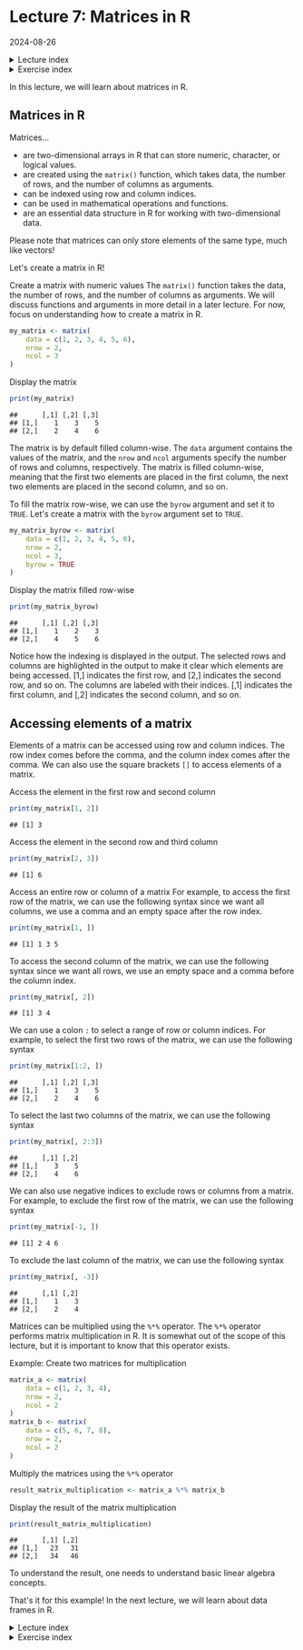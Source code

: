 # Lecture 7: Matrices in R
2024-08-26

<!--html_preserve--><details>
  <summary>Lecture index</summary>

- [Lecture 1: Introduction to R](/lectures/lecture_01/lecture_01.md)
- [Lecture 2: Objects, Data Types, and Variables in R](/lectures/lecture_02/lecture_02.md)
- [Lecture 3: Arithmetic Operations in R](/lectures/lecture_03/lecture_03.md)
- [Lecture 4: Comparison and Logical Operators in R](/lectures/lecture_04/lecture_04.md)
- [Lecture 5: Vectors in R](/lectures/lecture_05/lecture_05.md)
- [Lecture 6: List in R](/lectures/lecture_06/lecture_06.md)
- [Lecture 7: Matrices in R](/lectures/lecture_07/lecture_07.md)
- [Lecture 8: Data Frames in R](/lectures/lecture_08/lecture_08.md)
- [Lecture 9: Functions in R](/lectures/lecture_09/lecture_09.md)
- [Lecture 10: Indexing using Logical Vectors in R](/lectures/lecture_10/lecture_10.md)
- [Lecture 11: Factors in R](/lectures/lecture_11/lecture_11.md)
- [Lecture 12: Control Structures in R](/lectures/lecture_12/lecture_12.md)
- [Lecture 13: A real-world example of using R for data analysis](/lectures/lecture_13/lecture_13.md)

</details><!--/html_preserve--><!--html_preserve--><details>
  <summary>Exercise index</summary>

  - [Exercise 1: Introduction to R](/exercises/exercise_01/exercise_01.md)
  - [Exercise 1 Solutions: Introduction to R](/exercises/exercise_01/exercise_01_solutions.md)
  - [Exercise 2: Objects, Data Types, and Variables in R](/exercises/exercise_02/exercise_02.md)
  - [Exercise 2 Solutions: Objects, Data Types, and Variables in R](/exercises/exercise_02/exercise_02_solutions.md)
  - [Exercise 3: Arithmetic Operations in R](/exercises/exercise_03/exercise_03.md)
  - [Exercise 3 Solutions: Arithmetic Operations in R](/exercises/exercise_03/exercise_03_solutions.md)
  - [Exercise 4: Comparison and Logical Operators in R](/exercises/exercise_04/exercise_04.md)
  - [Exercise 4 Solutions: Comparison and Logical Operators in R](/exercises/exercise_04/exercise_04_solutions.md)
  - [Exercise 5: Vectors in R](/exercises/exercise_05/exercise_05.md)
  - [Exercise 5 Solutions: Vectors in R](/exercises/exercise_05/exercise_05_solutions.md)
  - [Exercise 6: List in R](/exercises/exercise_06/exercise_06.md)
  - [Exercise 6 Solutions: List in R](/exercises/exercise_06/exercise_06_solutions.md)
  - [Exercise 7: Matrices in R](/exercises/exercise_07/exercise_07.md)
  - [Exercise 7 Solutions: Matrices in R](/exercises/exercise_07/exercise_07_solutions.md)
  - [Exercise 8: Data Frames in R](/exercises/exercise_08/exercise_08.md)
  - [Exercise 8 Solutions: Data Frames in R](/exercises/exercise_08/exercise_08_solutions.md)
  - [Exercise 9: Functions in R](/exercises/exercise_09/exercise_09.md)
  - [Exercise 9 Solutions: Functions in R](/exercises/exercise_09/exercise_09_solutions.md)
  - [Exercise 10: Indexing using Logical Vectors in R](/exercises/exercise_10/exercise_10.md)
  - [Exercise 10 Solutions: Indexing using Logical Vectors in R](/exercises/exercise_10/exercise_10_solutions.md)
  - [Exercise 11: Factors in R](/exercises/exercise_11/exercise_11.md)
  - [Exercise 11 Solutions: Factors in R](/exercises/exercise_11/exercise_11_solutions.md)
  - [Exercise 12: Control Structures in R](/exercises/exercise_12/exercise_12.md)
  - [Exercise 12 Solutions: Control Structures in R](/exercises/exercise_12/exercise_12_solutions.md)
  - [Exercise 13: A real-world example of using R for data analysis](/exercises/exercise_13/exercise_13.md)
  - [Exercise 13 Solutions: A real-world example of using R for data
  analysis](/exercises/exercise_13/exercise_13_solutions.md)

</details><!--/html_preserve-->


In this lecture, we will learn about matrices in R.

## Matrices in R

Matrices...

- are two-dimensional arrays in R that can store numeric, character, or
  logical values.
- are created using the `matrix()` function, which takes data, the number of
  rows, and the number of columns as arguments.
- can be indexed using row and column indices.
- can be used in mathematical operations and functions.
- are an essential data structure in R for working with two-dimensional data.

Please note that matrices can only store elements of the same type, much like
vectors!

Let's create a matrix in R!

Create a matrix with numeric values The `matrix()` function takes the data,
the number of rows, and the number of columns as arguments. We will discuss
functions and arguments in more detail in a later lecture. For now, focus on
understanding how to create a matrix in R.


``` r
my_matrix <- matrix(
    data = c(1, 2, 3, 4, 5, 6),
    nrow = 2,
    ncol = 3
)
```

Display the matrix


``` r
print(my_matrix)
```

```
##      [,1] [,2] [,3]
## [1,]    1    3    5
## [2,]    2    4    6
```

The matrix is by default filled column-wise. The `data` argument contains the
values of the matrix, and the `nrow` and `ncol` arguments specify the number
of rows and columns, respectively. The matrix is filled column-wise, meaning
that the first two elements are placed in the first column, the next two
elements are placed in the second column, and so on.

To fill the matrix row-wise, we can use the `byrow` argument and set it to
`TRUE`. Let's create a matrix with the `byrow` argument set to `TRUE`.


``` r
my_matrix_byrow <- matrix(
    data = c(1, 2, 3, 4, 5, 6),
    nrow = 2,
    ncol = 3,
    byrow = TRUE
)
```

Display the matrix filled row-wise


``` r
print(my_matrix_byrow)
```

```
##      [,1] [,2] [,3]
## [1,]    1    2    3
## [2,]    4    5    6
```

Notice how the indexing is displayed in the output. The selected rows and
columns are highlighted in the output to make it clear which elements are
being accessed. [1,] indicates the first row, and [2,] indicates the second
row, and so on. The columns are labeled with their indices. [,1] indicates
the first column, and [,2] indicates the second column, and so on.

## Accessing elements of a matrix

Elements of a matrix can be accessed using row and column indices. The row
index comes before the comma, and the column index comes after the comma. We
can also use the square brackets `[]` to access elements of a matrix.

Access the element in the first row and second column


``` r
print(my_matrix[1, 2])
```

```
## [1] 3
```

Access the element in the second row and third column


``` r
print(my_matrix[2, 3])
```

```
## [1] 6
```

Access an entire row or column of a matrix For example, to access the first
row of the matrix, we can use the following syntax since we want all columns,
we use a comma and an empty space after the row index.


``` r
print(my_matrix[1, ])
```

```
## [1] 1 3 5
```

To access the second column of the matrix, we can use the following syntax
since we want all rows, we use an empty space and a comma before the column
index.


``` r
print(my_matrix[, 2])
```

```
## [1] 3 4
```

We can use a colon `:` to select a range of row or column indices. For
example, to select the first two rows of the matrix, we can use the following
syntax


``` r
print(my_matrix[1:2, ])
```

```
##      [,1] [,2] [,3]
## [1,]    1    3    5
## [2,]    2    4    6
```


To select the last two columns of the matrix, we can use the following syntax


``` r
print(my_matrix[, 2:3])
```

```
##      [,1] [,2]
## [1,]    3    5
## [2,]    4    6
```

We can also use negative indices to exclude rows or columns from a matrix.
For example, to exclude the first row of the matrix, we can use the following
syntax


``` r
print(my_matrix[-1, ])
```

```
## [1] 2 4 6
```

To exclude the last column of the matrix, we can use the following syntax


``` r
print(my_matrix[, -3])
```

```
##      [,1] [,2]
## [1,]    1    3
## [2,]    2    4
```

Matrices can be multiplied using the `%*%` operator. The `%*%` operator
performs matrix multiplication in R. It is somewhat out of the scope of this
lecture, but it is important to know that this operator exists.

Example: Create two matrices for multiplication


``` r
matrix_a <- matrix(
    data = c(1, 2, 3, 4),
    nrow = 2,
    ncol = 2
)
matrix_b <- matrix(
    data = c(5, 6, 7, 8),
    nrow = 2,
    ncol = 2
)
```

Multiply the matrices using the `%*%` operator


``` r
result_matrix_multiplication <- matrix_a %*% matrix_b
```

Display the result of the matrix multiplication


``` r
print(result_matrix_multiplication)
```

```
##      [,1] [,2]
## [1,]   23   31
## [2,]   34   46
```

To understand the result, one needs to understand basic linear algebra
concepts.

That's it for this example! In the next lecture, we will learn about data
frames in R.


<!--html_preserve--><details>
  <summary>Lecture index</summary>

- [Lecture 1: Introduction to R](/lectures/lecture_01/lecture_01.md)
- [Lecture 2: Objects, Data Types, and Variables in R](/lectures/lecture_02/lecture_02.md)
- [Lecture 3: Arithmetic Operations in R](/lectures/lecture_03/lecture_03.md)
- [Lecture 4: Comparison and Logical Operators in R](/lectures/lecture_04/lecture_04.md)
- [Lecture 5: Vectors in R](/lectures/lecture_05/lecture_05.md)
- [Lecture 6: List in R](/lectures/lecture_06/lecture_06.md)
- [Lecture 7: Matrices in R](/lectures/lecture_07/lecture_07.md)
- [Lecture 8: Data Frames in R](/lectures/lecture_08/lecture_08.md)
- [Lecture 9: Functions in R](/lectures/lecture_09/lecture_09.md)
- [Lecture 10: Indexing using Logical Vectors in R](/lectures/lecture_10/lecture_10.md)
- [Lecture 11: Factors in R](/lectures/lecture_11/lecture_11.md)
- [Lecture 12: Control Structures in R](/lectures/lecture_12/lecture_12.md)
- [Lecture 13: A real-world example of using R for data analysis](/lectures/lecture_13/lecture_13.md)

</details><!--/html_preserve--><!--html_preserve--><details>
  <summary>Exercise index</summary>

  - [Exercise 1: Introduction to R](/exercises/exercise_01/exercise_01.md)
  - [Exercise 1 Solutions: Introduction to R](/exercises/exercise_01/exercise_01_solutions.md)
  - [Exercise 2: Objects, Data Types, and Variables in R](/exercises/exercise_02/exercise_02.md)
  - [Exercise 2 Solutions: Objects, Data Types, and Variables in R](/exercises/exercise_02/exercise_02_solutions.md)
  - [Exercise 3: Arithmetic Operations in R](/exercises/exercise_03/exercise_03.md)
  - [Exercise 3 Solutions: Arithmetic Operations in R](/exercises/exercise_03/exercise_03_solutions.md)
  - [Exercise 4: Comparison and Logical Operators in R](/exercises/exercise_04/exercise_04.md)
  - [Exercise 4 Solutions: Comparison and Logical Operators in R](/exercises/exercise_04/exercise_04_solutions.md)
  - [Exercise 5: Vectors in R](/exercises/exercise_05/exercise_05.md)
  - [Exercise 5 Solutions: Vectors in R](/exercises/exercise_05/exercise_05_solutions.md)
  - [Exercise 6: List in R](/exercises/exercise_06/exercise_06.md)
  - [Exercise 6 Solutions: List in R](/exercises/exercise_06/exercise_06_solutions.md)
  - [Exercise 7: Matrices in R](/exercises/exercise_07/exercise_07.md)
  - [Exercise 7 Solutions: Matrices in R](/exercises/exercise_07/exercise_07_solutions.md)
  - [Exercise 8: Data Frames in R](/exercises/exercise_08/exercise_08.md)
  - [Exercise 8 Solutions: Data Frames in R](/exercises/exercise_08/exercise_08_solutions.md)
  - [Exercise 9: Functions in R](/exercises/exercise_09/exercise_09.md)
  - [Exercise 9 Solutions: Functions in R](/exercises/exercise_09/exercise_09_solutions.md)
  - [Exercise 10: Indexing using Logical Vectors in R](/exercises/exercise_10/exercise_10.md)
  - [Exercise 10 Solutions: Indexing using Logical Vectors in R](/exercises/exercise_10/exercise_10_solutions.md)
  - [Exercise 11: Factors in R](/exercises/exercise_11/exercise_11.md)
  - [Exercise 11 Solutions: Factors in R](/exercises/exercise_11/exercise_11_solutions.md)
  - [Exercise 12: Control Structures in R](/exercises/exercise_12/exercise_12.md)
  - [Exercise 12 Solutions: Control Structures in R](/exercises/exercise_12/exercise_12_solutions.md)
  - [Exercise 13: A real-world example of using R for data analysis](/exercises/exercise_13/exercise_13.md)
  - [Exercise 13 Solutions: A real-world example of using R for data
  analysis](/exercises/exercise_13/exercise_13_solutions.md)

</details><!--/html_preserve-->

